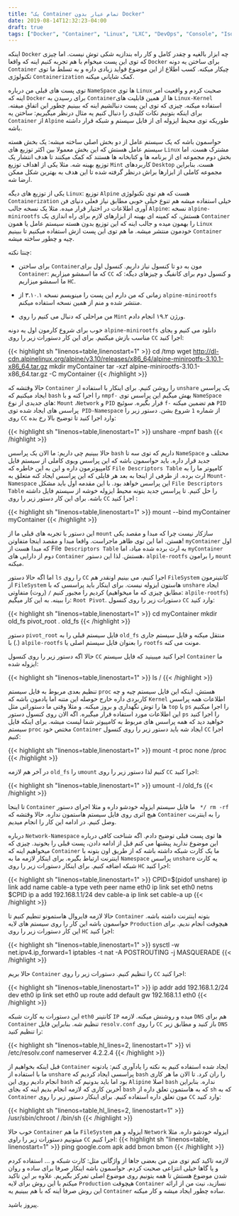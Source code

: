 ```yaml
---
title: "یک Container تمام عیار بدون Docker"
date: 2019-08-14T12:32:23-04:00
draft: true
tags: ["Docker", "Container", "Linux", "LXC", "DevOps", "Console", "Isolation", "Alpine", "NameSpaces", "FileSystem", "Network", "Kernel"]
---
```

اینکه `Docker` چه ابزار بالغیه و چقدر کامل و کار راه بندازیه شکی توش نیست. اما چیزی که توی این پست میخوام با هم تجربه کنیم اینه که واقعا `Docker` برای ساختن یه دونه `Container` چیکار میکنه. کسب اطلاع از این موضوع فواید زیادی داره و به تسلط ما توی تکنولوژی `Containerization` کمک شایانی میکنه.

توی پست های قبلی من درباره `NameSpace` ها توی `Linux` صحبت کردم و واقعیت امر اینه که `Docker` برای رسیدن به `Container`ها از همین قابلیت های `Linux-Kernel` استفاده میکنه. چیزی که توی این پست دنبالشیم اینه که ببینیم چطور این اتفاق میفته. برای اینکه بتونیم نکات کلیدی را دنبال کنیم یه مثال درنظر میگیریم: ساختن یه `Container` از `Alpine` طوریکه توی محیط ایزوله ای از فایل سیستم و شبکه قرار داشته باشه.

حواسمون باشه که یک سیستم عامل از دو بخش اصلی ساخته میشه: یک بخش هسته سیستم عامل هستش که این بخش معمولا بین اکثر توزیع های `Linux` مشترک هست. اما بخش دوم مجموعه ای از برنامه ها و کتابخانه ها هستند که کمک میکنند تا هدف انتشار یک توزیع بهینه شه. مثلا یکی از اهداف توزیع `Mint` کاربردهای `Desktop` هست. بنابراین مجموعه کاملی از ابزارها براش درنظر گرفته شده تا این هدف به بهترین شکل ممکن ارضا شه.

یکی از توزیع های دیگه `Linux`: توزیع `Alpine` هست که هم توی تکنولوژی `Containerization` خیلی استفاده میشه هم تنوع خیلی خوبی مطابق نیاز فعلی دنیای فن آوری اطلاعات در اختیار قرار میده. مثلا یک نسخه جالب `Alpine`: نسخه `alpine-minirootfs` هستش، که کمینه ای بهینه از ابزارهای لازم برای راه اندازی یک `Container` را بهمون میده و جالب اینه که این توزیع بدون هسته سیستم عامل یا همون `Linux` خودمون منتشر میشه. ما هم توی این پست ازش استفاده میکنیم تا ببینیم `Container` چیه و چطور ساخته میشه. 


چنتا نکته:

-   برای ساختن `Container`مون به دو تا کنسول نیاز داریم. کنسول اول برای `Container`: که ما اسمشو میزاریم `CC‍‍` و کنسول دوم برای کانفیگ و چیزهای دیگه: که ما اسمشو میزاریم `HC`.
    
-   زمانی که من دارم این پست را مینویسم نسخه ۳.۱۰.۱ از `alpine-minirootfs` منتشر شده و منم از همین نسخه استفاده میکنم.
    
-   من مراحلی که دنبال می کنیم را روی `Mint` ورژن ۱۹.۲ انجام دادم.



خوب برای شروع کارمون اول یه دونه `alpine-minirootfs` دانلود می کنیم و یجای مناسب بازش میکنیم. برای این کار دستورات زیر را روی `CC` اجرا کنید:

{{< highlight sh "linenos=table,linenostart=1" >}}
cd /tmp
wget http://dl-cdn.alpinelinux.org/alpine/v3.10/releases/x86_64/alpine-minirootfs-3.10.1-x86_64.tar.gz
mkdir myContainer
tar -xzf alpine-minirootfs-3.10.1-x86_64.tar.gz -C myContainer
{{< /highlight >}}

حالا وقتشه که `Container` را روشن کنیم. برای اینکار با استفاده از  `unshare` یک پراسس ایجاد میکنیم که `bash` را اجرا کنه و با `nmpf-` بهش میگیم این پراسس توی `NameSpace` های جدیدی از نوع: `Mount` ،`Network` و `PID` قرار بگیره. سوئیچ `f-` هم تضمین میکنه `PID` پراسس های ایجاد شده توی` PID-Namespace` از شماره `1` شروع بشن. دستور زیر را روی `CC` وارد اجرا کنید تا توضیح بالا رخ بده:

{{< highlight sh "linenos=table,linenostart=1" >}}
 unshare -mpnf bash
{{< /highlight >}}

حالا ببینیم چی داریم: ما الان یک پراسس `bash` داریم که توی سه تا `NameSpace` مختلف و جدید قرار داره. باید حواسمون باشه که این پراسس ویوی کاملی از سیستم فایل کامپیوترمون داره و این به این خاطره که `File Descriptors Table` کامپوتر ما را به ارث برده. از طرفی از اینجا به بعد هر فایلی که این پراسس ایجاد کنه متعلق به `Mount-Namespace` این پراسس خواهد بود. با این مقدمه اول باید مشکل `File Descriptors Table` را حل کنیم. تا پراسس جدید بتونه محیط ایزوله خوشه از سیستم فایل داشته باشه. برای این کار دستور زیر را روی `CC` اجرا کنید :

{{< highlight sh "linenos=table,linenostart=1" >}}
mount --bind myContainer myContainer
{{< /highlight >}}

این دستور با تجربه های قبلی ما از `mount` سازکار نیست چرا که مبدا و مقصد یکی هستن. اما این توی ظاهر ماجراست. واقعا مبدا و مقصد اینجا متفاوتن! `myContainer` اول که مبدا هست از File` Descriptors Table` به ارث برده شده میاد، اما `myContainer` دوم از دارایی های `Container` هستش. لذا این دستور، `alpile-rootfs` را برامون `mount` میکنه. 

اما اگه حالا دستور `ls` را روی `CC` اجرا کنیم، می بینیم اونقدر هم `FileSystem` کانتینرمون از `FileSystem` هاستون ایزوله نیست. برای اینکار باید پراسسی که با `unshare` ایجاد کردیم را مجبور کنیم `/` (روت) متفاوتی (مطابق چیزی که ما میخواهیم: `alpile-rootfs`) را ببینه. به این کار میگیم: `Root Pivot`. دستورات زیر را روی کنسول `CC`  وارد کنید:


{{< highlight sh "linenos=table,linenostart=1" >}}
cd myContainer
mkdir old_fs
pivot_root . old_fs
{{< /highlight >}}

دستور `pivot_root` فایل سیستم قبلی را به `old_fs` منتقل میکنه و فایل سیستم جاری (.) با `alpile-rootfs` را بعنوان فایل سیستم اصلی یا `rootfs` مونت می کنه.

حالا اگه دستور زیر را روی کنسول `CC` اجرا کنید میبینید که فایل سیستم `Container` ما ایزوله شده:

{{< highlight sh "linenos=table,linenostart=1" >}}
ls /
{{< /highlight >}}

تنظیم بعدی مربوط به فایل سیستم `proc` هستش. اینکه این فایل سیستم چیه و چه کاربردی داره خارج حوصله این متنه اما یادمون باشه که `Kernel` اطلاعات همه پراسس ها را توش نگهداری و بروز میکنه. و مثلا وقتی ما دستوراتی مثل `top` یا `ps` را اجرا میکنیم این اطلاعات مورد استفاده قرار میگیره. اگه الان روی کنسول دستور `ps` را اجرا کنید خواهید دید که همه پراسس های مربوط به کامپیوتر شما لیست میشه. برای اینکه فایل سیستم `proc` مختص خود `Container` ایجاد شه باید دستور زیر را روی کنسول `CC` اجرا کنیم:

{{< highlight sh "linenos=table,linenostart=1" >}}
mount -t proc none /proc
{{< /highlight >}}

در آخر هم لازمه `old_fs` را `umount` کنیم لذا دستور زیر را روی `CC` اجرا کنید:

{{< highlight sh "linenos=table,linenostart=1" >}}
umount -l /old_fs
{{< /highlight >}}

تا اینجا `Container` ما فایل سیستم ایزوله خودشو داره و مثلا اجرای دستور ` */ rm -rf` هیچ اثری روی فایل سیستم هاستمون نداره. حالا وقتشه که `Container` را به اینترنت وصل کنیم. در ادامه این کار را انجام میدیم.

درباره `Network-Namespace` ها توی پست قبلی توضیح دادم. اگه شناخت کافی درباره این موضوع ندارید پیشنها می کنم قبل از ادامه دادن، پست قبلی را بخونید. چیزی که میخواهیم اینه که `Container` ما یک کارت شبکه داشته باشه که از طریق اون بتونه با اینترنت ارتباط بگیره. برای اینکار لازمه ما به `Namespace` پراسس `unshare` یه کارت شبکه اضافه کنیم. برای اینکار دستورات زیر را روی `HC` اجرا کنید:

{{< highlight sh "linenos=table,linenostart=1" >}}
CPID=$(pidof unshare)
ip link add name cable-a type veth peer name eth0
ip link set eth0 netns $CPID
ip a add 192.168.1.1/24 dev cable-a
ip link set cable-a up
{{< /highlight >}}
    
حالا لازمه فایروال هاستمونو تنطیم کنیم تا `Container` بتونه اینترنت داشته باشه. حواسمون باشه این کار را روی سیستم های لایه `Production` هیچوقت انجام ندیم. برای این کار دستورات زیر را روی `HC` اجرا کنید:

{{< highlight sh "linenos=table,linenostart=1" >}}
sysctl -w net.ipv4.ip_forward=1
iptables -t nat -A POSTROUTING -j MASQUERADE
{{< /highlight >}}

حالا بریم `Container` را تنظیم کنیم. دستورات زیر را روی `CC` اجرا کنید:

{{< highlight sh "linenos=table,linenostart=1" >}}
ip addr add 192.168.1.2/24 dev eth0
ip link set eth0 up
route add default gw 192.168.1.1 eth0
{{< /highlight >}}

این دستورات به کارت شبکه `eth0` کانتینر `IP` میده و روشنش میکنه. لازمه `DNS` هم برای `Container` تنظیم شه. بنابراین فایل `resolv.conf` را روی `CC` باز کنید و مطابق زیر `DNS` را تنظیم کنید:

{{< highlight sh "linenos=table,hl_lines=2, linenostart=1" >}}
vi /etc/resolv.conf
   nameserver 4.2.2.4
{{< /highlight >}}

قبل اینکه بخواهیم از ‍‍‍`Container‍` ایجاد شده استفاده کنیم یه نکته را یادآوری کنم: یادتونه ما با استفاده از `unshare` پراسسی ایجاد کردیم که `bash` را ران کرد. تا الان ما هر کاری انجام دادیم روی این `bash` بود اما باید بدونیم که `Alipine` اصلا `bash` نداره. بنابراین آخرین کاری که لازمه انجام بدیم اینه که بجای `bash` که به هاستمون تعلق داره از `sh` که به `Container` مون تعلق داره استفاده کنیم. برای اینکار دستور زیر را روی `CC` وارد کنید:

{{< highlight sh "linenos=table,hl_lines=2, linenostart=1" >}}
/usr/sbin/chroot / /bin/sh
{{< /highlight >}}

خوب حالا `Container` ما هم `FileSystem` ایزوله و هم `Network` ایزوله خودشو داره. مثلا میتونیم دستورات زیر را راوی `CC` اجرا کنیم:
{{< highlight sh "linenos=table, linenostart=1" >}}
ping google.com
apk add bmon
bmon
{{< /highlight >}}

لازمه تاکید کنم توی متن من بعضی جاها از واژگانی مثل: کارت شبکه و … استفاده کردم و یا گاها خیلی انتزاعی صحبت کردم. حواسمون باشه اینکار صرفا برای ساده و روان شدن موضوع هستش تا همه یتونیم روی موضوع اصلی تمرکز بگیریم. علاوه بر این تاکید میکنم با این روش برای لایه `Production` هیچوقت `Container` نسازید، نیت من از ارائه این روش صرفا اینه که با هم ببینیم یه `Container` ساده چطور ایجاد میشه و کار میکنه.

پیروز باشید.

